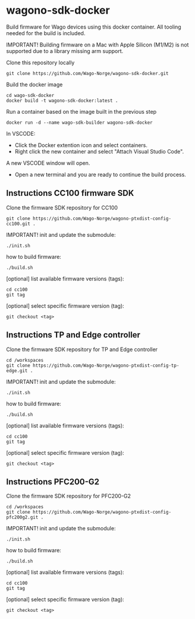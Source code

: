 # wagono-sdk-docker
Build firmware for Wago devices using this docker container. All tooling needed for the build is included.

IMPORTANT! Building firmware on a Mac with Apple Silicon (M1/M2) is not supported due to a library missing arm support.

Clone this repository locally
```
git clone https://github.com/Wago-Norge/wagono-sdk-docker.git
```

Build the docker image
```
cd wago-sdk-docker
docker build -t wagono-sdk-docker:latest .
```

Run a container based on the image built in the previous step
```
docker run -d --name wago-sdk-builder wagono-sdk-docker
```

In VSCODE:
- Click the Docker extention icon and select containers.
- Right click the new container and select "Attach Visual Studio Code".

A new VSCODE window will open.
- Open a new terminal and you are ready to continue the build process.

## Instructions CC100 firmware SDK

Clone the firmware SDK repository for CC100
```
git clone https://github.com/Wago-Norge/wagono-ptxdist-config-cc100.git .
```

IMPORTANT! init and update the submodule:
```
./init.sh
```

how to build firmware:
```
./build.sh
```

[optional] list available firmware versions (tags):
```
cd cc100
git tag
```

[optional] select specific firmware version (tag):
```
git checkout <tag>
```


## Instructions TP and Edge controller

Clone the firmware SDK repository for TP and Edge controller
```
cd /workspaces
git clone https://github.com/Wago-Norge/wagono-ptxdist-config-tp-edge.git .
```

IMPORTANT! init and update the submodule:
```
./init.sh
```

how to build firmware:
```
./build.sh
```

[optional] list available firmware versions (tags):
```
cd cc100
git tag
```

[optional] select specific firmware version (tag):
```
git checkout <tag>
```


## Instructions PFC200-G2

Clone the firmware SDK repository for PFC200-G2
```
cd /workspaces
git clone https://github.com/Wago-Norge/wagono-ptxdist-config-pfc200g2.git .
```

IMPORTANT! init and update the submodule:
```
./init.sh
```

how to build firmware:
```
./build.sh
```

[optional] list available firmware versions (tags):
```
cd cc100
git tag
```

[optional] select specific firmware version (tag):
```
git checkout <tag>
```
